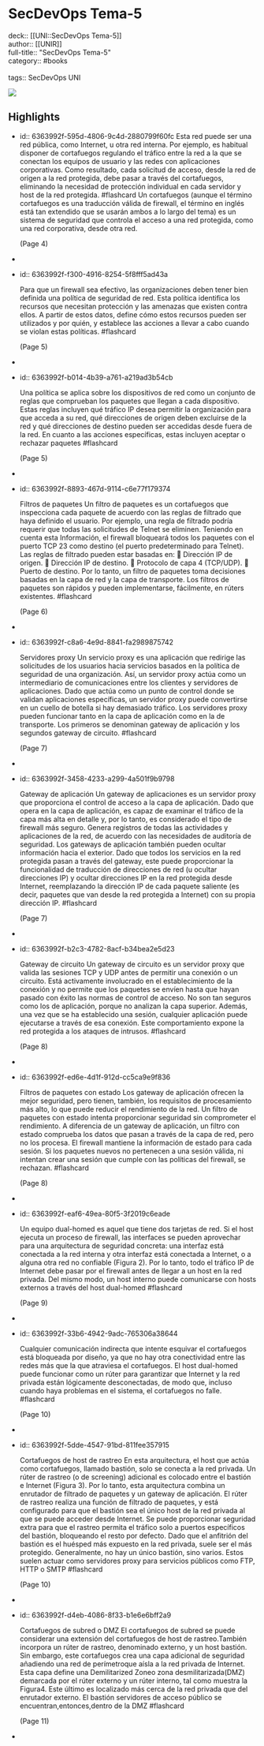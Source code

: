 # SecDevOps Tema-5

deck:: [[UNI::SecDevOps Tema-5]]\
author:: [[UNIR]]\
full-title:: "SecDevOps Tema-5"\
category:: #books\
\
tags:: SecDevOps UNI  

![](https://readwise-assets.s3.amazonaws.com/media/uploaded_book_covers/profile_22942/ba7ab082-4d1f-4a8a-8a9c-4f28a3a87f58.jpg)
## Highlights
- id:: 6363992f-595d-4806-9c4d-2880799f60fc
   Esta red puede ser una red pública, como Internet, u otra red interna. Por ejemplo, es habitual disponer de cortafuegos regulando el tráfico entre la red a la que se conectan los equipos de usuario y las redes con aplicaciones corporativas. Como resultado, cada solicitud de acceso, desde la red de origen a la red protegida, debe pasar a través del cortafuegos, eliminando la necesidad de protección individual en cada servidor y host de la red protegida. #flashcard 
    Un cortafuegos (aunque el término cortafuegos es una traducción válida de firewall, el término en inglés está tan extendido que se usarán ambos a lo largo del tema) es un sistema de seguridad que controla el acceso a una red protegida, como una red corporativa, desde otra red.
  
     (Page 4)
-
- id:: 6363992f-f300-4916-8254-5f8fff5ad43a
  
  Para que un firewall sea efectivo, las organizaciones deben tener bien definida una política de seguridad de red. Esta política identifica los recursos que necesitan protección y las amenazas que existen contra ellos. A partir de estos datos, define cómo estos recursos pueden ser utilizados y por quién, y establece las acciones a llevar a cabo cuando se violan estas políticas. #flashcard 
  
  
     (Page 5)
-
- id:: 6363992f-b014-4b39-a761-a219ad3b54cb
  
  Una política se aplica sobre los dispositivos de red como un conjunto de reglas que comprueban los paquetes que llegan a cada dispositivo. Estas reglas incluyen qué tráfico IP desea permitir la organización para que acceda a su red, qué direcciones de origen deben excluirse de la red y qué direcciones de destino pueden ser accedidas desde fuera de la red. En cuanto a las acciones específicas, estas incluyen aceptar o rechazar paquetes #flashcard 
  
  
     (Page 5)
-
- id:: 6363992f-8893-467d-9114-c6e77f179374
  
  Filtros de paquetes Un filtro de paquetes es un cortafuegos que inspecciona cada paquete de acuerdo con las reglas de filtrado que haya definido el usuario. Por ejemplo, una regla de filtrado podría requerir que todas las solicitudes de Telnet se eliminen. Teniendo en cuenta esta Información, el firewall bloqueará todos los paquetes con el puerto TCP 23 como destino (el puerto predeterminado para Telnet). Las reglas de filtrado pueden estar basadas en:  Dirección IP de origen.  Dirección IP de destino.  Protocolo de capa 4 (TCP/UDP).  Puerto de destino. Por lo tanto, un filtro de paquetes toma decisiones basadas en la capa de red y la capa de transporte. Los filtros de paquetes son rápidos y pueden implementarse, fácilmente, en rúters existentes. #flashcard 
  
  
     (Page 6)
-
- id:: 6363992f-c8a6-4e9d-8841-fa2989875742
  
  Servidores proxy Un servicio proxy es una aplicación que redirige las solicitudes de los usuarios hacia servicios basados en la política de seguridad de una organización. Así, un servidor proxy actúa como un intermediario de comunicaciones entre los clientes y servidores de aplicaciones. Dado que actúa como un punto de control donde se validan aplicaciones específicas, un servidor proxy puede convertirse en un cuello de botella si hay demasiado tráfico. Los servidores proxy pueden funcionar tanto en la capa de aplicación como en la de transporte. Los primeros se denominan gateway de aplicación y los segundos gateway de circuito. #flashcard 
  
  
     (Page 7)
-
- id:: 6363992f-3458-4233-a299-4a501f9b9798
  
  Gateway de aplicación Un gateway de aplicaciones es un servidor proxy que proporciona el control de acceso a la capa de aplicación. Dado que opera en la capa de aplicación, es capaz de examinar el tráfico de la capa más alta en detalle y, por lo tanto, es considerado el tipo de firewall más seguro. Genera registros de todas las actividades y aplicaciones de la red, de acuerdo con las necesidades de auditoría de seguridad. Los gateways de aplicación también pueden ocultar información hacia el exterior. Dado que todos los servicios en la red protegida pasan a través del gateway, este puede proporcionar la funcionalidad de traducción de direcciones de red (u ocultar direcciones IP) y ocultar direcciones IP en la red protegida desde Internet, reemplazando la dirección IP de cada paquete saliente (es decir, paquetes que van desde la red protegida a Internet) con su propia dirección IP. #flashcard 
  
  
     (Page 7)
-
- id:: 6363992f-b2c3-4782-8acf-b34bea2e5d23
  
  Gateway de circuito Un gateway de circuito es un servidor proxy que valida las sesiones TCP y UDP antes de permitir una conexión o un circuito. Está activamente involucrado en el establecimiento de la conexión y no permite que los paquetes se envíen hasta que hayan pasado con éxito las normas de control de acceso. No son tan seguros como los de aplicación, porque no analizan la capa superior. Además, una vez que se ha establecido una sesión, cualquier aplicación puede ejecutarse a través de esa conexión. Este comportamiento expone la red protegida a los ataques de intrusos. #flashcard 
  
  
     (Page 8)
-
- id:: 6363992f-ed6e-4d1f-912d-cc5ca9e9f836
  
  Filtros de paquetes con estado Los gateway de aplicación ofrecen la mejor seguridad, pero tienen, también, los requisitos de procesamiento más alto, lo que puede reducir el rendimiento de la red. Un filtro de paquetes con estado intenta proporcionar seguridad sin comprometer el rendimiento. A diferencia de un gateway de aplicación, un filtro con estado comprueba los datos que pasan a través de la capa de red, pero no los procesa. El firewall mantiene la información de estado para cada sesión. Si los paquetes nuevos no pertenecen a una sesión válida, ni intentan crear una sesión que cumple con las políticas del firewall, se rechazan. #flashcard 
  
  
     (Page 8)
-
- id:: 6363992f-eaf6-49ea-80f5-3f2019c6eade
  
  Un equipo dual-homed es aquel que tiene dos tarjetas de red. Si el host ejecuta un proceso de firewall, las interfaces se pueden aprovechar para una arquitectura de seguridad concreta: una interfaz está conectada a la red interna y otra interfaz está conectada a Internet, o a alguna otra red no confiable (Figura 2). Por lo tanto, todo el tráfico IP de Internet debe pasar por el firewall antes de llegar a un host en la red privada. Del mismo modo, un host interno puede comunicarse con hosts externos a través del host dual-homed #flashcard 
  
  
     (Page 9)
-
- id:: 6363992f-33b6-4942-9adc-765306a38644
  
  Cualquier comunicación indirecta que intente esquivar el cortafuegos está bloqueada por diseño, ya que no hay otra conectividad entre las redes más que la que atraviesa el cortafuegos. El host dual-homed puede funcionar como un rúter para garantizar que Internet y la red privada están lógicamente desconectadas, de modo que, incluso cuando haya problemas en el sistema, el cortafuegos no falle. #flashcard 
  
  
     (Page 10)
-
- id:: 6363992f-5dde-4547-91bd-811fee357915
  
  Cortafuegos de host de rastreo En esta arquitectura, el host que actúa como cortafuegos, llamado bastión, solo se conecta a la red privada. Un rúter de rastreo (o de screening) adicional es colocado entre el bastión e Internet (Figura 3). Por lo tanto, esta arquitectura combina un enrutador de filtrado de paquetes y un gateway de aplicación. El rúter de rastreo realiza una función de filtrado de paquetes, y está configurado para que el bastión sea el único host de la red privada al que se puede acceder desde Internet. Se puede proporcionar seguridad extra para que el rastreo permita el tráfico solo a puertos específicos del bastión, bloqueando el resto por defecto. Dado que el anfitrión del bastión es el huésped más expuesto en la red privada, suele ser el más protegido. Generalmente, no hay un único bastión, sino varios. Estos suelen actuar como servidores proxy para servicios públicos como FTP, HTTP o SMTP #flashcard 
  
  
     (Page 10)
-
- id:: 6363992f-d4eb-4086-8f33-b1e6e6bff2a9
  
  Cortafuegos de subred o DMZ El cortafuegos de subred se puede considerar una extensión del cortafuegos de host de rastreo.También incorpora un rúter de rastreo, denominado externo, y un host bastión. Sin embargo, este cortafuegos crea una capa adicional de seguridad añadiendo una red de perímetroque aísla a la red privada de Internet. Esta capa define una Demilitarized Zoneo zona desmilitarizada(DMZ) demarcada por el rúter externo y un rúter interno, tal como muestra la Figura4. Este último es localizado más cerca de la red privada que del enrutador externo. El bastión servidores de acceso público se encuentran,entonces,dentro de la DMZ #flashcard 
  
  
     (Page 11)
-